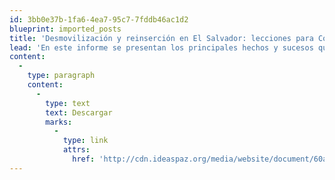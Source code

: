 ```yaml
---
id: 3bb0e37b-1fa6-4ea7-95c7-7fddb46ac1d2
blueprint: imported_posts
title: 'Desmovilización y reinserción en El Salvador: lecciones para Colombia'
lead: 'En este informe se presentan los principales hechos y sucesos que caracterizaron el proceso de desmovilización y reinserción en El Salvador. Este documento ofrece algunas re&#64258;exiones y sugerencias prácticas para el manejo de la desmovilización en Colombia, teniendo en cuenta las particularidades de su situación. Este escrito se justifica en la medida en que este informe antes que un estudio exhaustivo sobre la paz en El Salvador, se ha querido que el lector, en particular aquellos funcionarios a nivel nacional y local en Colombia conozcan sus respectivas responsabilidades en materia de DDR. Este escrito se divide en las siguientes secciones: Desmovilización, reconstrucción y paz sostenible; Desarme y desmovilización; y finalmente Reintegración integral.'
content:
  -
    type: paragraph
    content:
      -
        type: text
        text: Descargar
        marks:
          -
            type: link
            attrs:
              href: 'http://cdn.ideaspaz.org/media/website/document/60aec8d2179a5.pdf'
---
```

